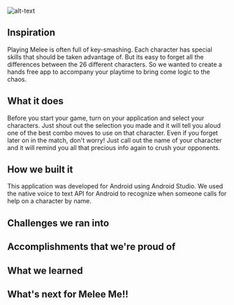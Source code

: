 
![alt-text](https://img.rankedboost.com/wp-content/uploads/2017/01/Super-Smash-Bros-Melee-Tier-List-2.png)

## Inspiration
Playing Melee is often full of key-smashing. Each character has special skills that should be taken advantage of. But its easy to forget all the differences between the 26 different characters. So we wanted to create a hands free app to accompany your playtime to bring come logic to the chaos. 
## What it does
Before you start your game, turn on your application and select your characters. Just shout out the selection you made and it will tell you aloud one of the best combo moves to use on that character. Even if you forget later on in the match, don't worry! Just call out the name of your character and it will remind you all that precious info again to crush your opponents. 

## How we built it
This application was developed for Android using Android Studio. We used the native voice to text API for Android to recognize when someone calls for help on a character by name. 


## Challenges we ran into

## Accomplishments that we're proud of

## What we learned

## What's next for Melee Me!!
